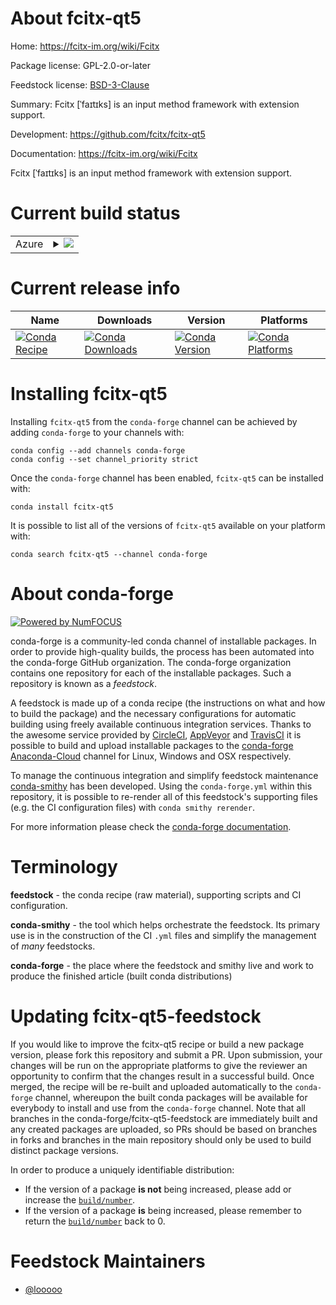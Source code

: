 About fcitx-qt5
===============

Home: https://fcitx-im.org/wiki/Fcitx

Package license: GPL-2.0-or-later

Feedstock license: [BSD-3-Clause](https://github.com/conda-forge/fcitx-qt5-feedstock/blob/master/LICENSE.txt)

Summary: Fcitx [ˈfaɪtɪks] is an input method framework with extension support.

Development: https://github.com/fcitx/fcitx-qt5

Documentation: https://fcitx-im.org/wiki/Fcitx

Fcitx [ˈfaɪtɪks] is an input method framework with extension support.


Current build status
====================


<table>
    
  <tr>
    <td>Azure</td>
    <td>
      <details>
        <summary>
          <a href="https://dev.azure.com/conda-forge/feedstock-builds/_build/latest?definitionId=12436&branchName=master">
            <img src="https://dev.azure.com/conda-forge/feedstock-builds/_apis/build/status/fcitx-qt5-feedstock?branchName=master">
          </a>
        </summary>
        <table>
          <thead><tr><th>Variant</th><th>Status</th></tr></thead>
          <tbody><tr>
              <td>linux_64</td>
              <td>
                <a href="https://dev.azure.com/conda-forge/feedstock-builds/_build/latest?definitionId=12436&branchName=master">
                  <img src="https://dev.azure.com/conda-forge/feedstock-builds/_apis/build/status/fcitx-qt5-feedstock?branchName=master&jobName=linux&configuration=linux_64_" alt="variant">
                </a>
              </td>
            </tr>
          </tbody>
        </table>
      </details>
    </td>
  </tr>
</table>

Current release info
====================

| Name | Downloads | Version | Platforms |
| --- | --- | --- | --- |
| [![Conda Recipe](https://img.shields.io/badge/recipe-fcitx--qt5-green.svg)](https://anaconda.org/conda-forge/fcitx-qt5) | [![Conda Downloads](https://img.shields.io/conda/dn/conda-forge/fcitx-qt5.svg)](https://anaconda.org/conda-forge/fcitx-qt5) | [![Conda Version](https://img.shields.io/conda/vn/conda-forge/fcitx-qt5.svg)](https://anaconda.org/conda-forge/fcitx-qt5) | [![Conda Platforms](https://img.shields.io/conda/pn/conda-forge/fcitx-qt5.svg)](https://anaconda.org/conda-forge/fcitx-qt5) |

Installing fcitx-qt5
====================

Installing `fcitx-qt5` from the `conda-forge` channel can be achieved by adding `conda-forge` to your channels with:

```
conda config --add channels conda-forge
conda config --set channel_priority strict
```

Once the `conda-forge` channel has been enabled, `fcitx-qt5` can be installed with:

```
conda install fcitx-qt5
```

It is possible to list all of the versions of `fcitx-qt5` available on your platform with:

```
conda search fcitx-qt5 --channel conda-forge
```


About conda-forge
=================

[![Powered by
NumFOCUS](https://img.shields.io/badge/powered%20by-NumFOCUS-orange.svg?style=flat&colorA=E1523D&colorB=007D8A)](https://numfocus.org)

conda-forge is a community-led conda channel of installable packages.
In order to provide high-quality builds, the process has been automated into the
conda-forge GitHub organization. The conda-forge organization contains one repository
for each of the installable packages. Such a repository is known as a *feedstock*.

A feedstock is made up of a conda recipe (the instructions on what and how to build
the package) and the necessary configurations for automatic building using freely
available continuous integration services. Thanks to the awesome service provided by
[CircleCI](https://circleci.com/), [AppVeyor](https://www.appveyor.com/)
and [TravisCI](https://travis-ci.com/) it is possible to build and upload installable
packages to the [conda-forge](https://anaconda.org/conda-forge)
[Anaconda-Cloud](https://anaconda.org/) channel for Linux, Windows and OSX respectively.

To manage the continuous integration and simplify feedstock maintenance
[conda-smithy](https://github.com/conda-forge/conda-smithy) has been developed.
Using the ``conda-forge.yml`` within this repository, it is possible to re-render all of
this feedstock's supporting files (e.g. the CI configuration files) with ``conda smithy rerender``.

For more information please check the [conda-forge documentation](https://conda-forge.org/docs/).

Terminology
===========

**feedstock** - the conda recipe (raw material), supporting scripts and CI configuration.

**conda-smithy** - the tool which helps orchestrate the feedstock.
                   Its primary use is in the construction of the CI ``.yml`` files
                   and simplify the management of *many* feedstocks.

**conda-forge** - the place where the feedstock and smithy live and work to
                  produce the finished article (built conda distributions)


Updating fcitx-qt5-feedstock
============================

If you would like to improve the fcitx-qt5 recipe or build a new
package version, please fork this repository and submit a PR. Upon submission,
your changes will be run on the appropriate platforms to give the reviewer an
opportunity to confirm that the changes result in a successful build. Once
merged, the recipe will be re-built and uploaded automatically to the
`conda-forge` channel, whereupon the built conda packages will be available for
everybody to install and use from the `conda-forge` channel.
Note that all branches in the conda-forge/fcitx-qt5-feedstock are
immediately built and any created packages are uploaded, so PRs should be based
on branches in forks and branches in the main repository should only be used to
build distinct package versions.

In order to produce a uniquely identifiable distribution:
 * If the version of a package **is not** being increased, please add or increase
   the [``build/number``](https://docs.conda.io/projects/conda-build/en/latest/resources/define-metadata.html#build-number-and-string).
 * If the version of a package **is** being increased, please remember to return
   the [``build/number``](https://docs.conda.io/projects/conda-build/en/latest/resources/define-metadata.html#build-number-and-string)
   back to 0.

Feedstock Maintainers
=====================

* [@looooo](https://github.com/looooo/)

